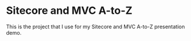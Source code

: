# Sitecore and MVC A-to-Z

This is the project that I use for my Sitecore and MVC A-to-Z presentation demo.
